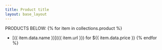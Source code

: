 ```yaml
---
title: Product title
layout: base_layout
---
```

PRODUCTS BELOW:
{% for item in collections.product %}
- [{{ item.data.name }}]({{ item.url }}) for ${{ item.data.price }}
{% endfor %}
